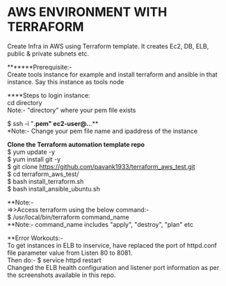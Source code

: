 # AWS ENVIRONMENT WITH TERRAFORM     <br/>
Create Infra in AWS using Terraform template. It creates Ec2, DB, ELB, public & private subnets etc.  <br/>

*******Prerequisite:- <br/>
Create tools instance for example and install terraform and ansible in that instance. Say this instance as tools node <br/>

****Steps to login instance:  <br/>
cd directory   <br/>
Note:- "directory" where your pem file exists  <br/>

$ ssh -i "******.pem" ec2-user@**.**.**.** <br/>
*Note:- Change your pem file name and ipaddress of the instance  <br/>


****Clone the Terraform automation template repo****            <br/>
$ yum update -y           <br/>
$ yum install git -y       <br/>
$ git clone https://github.com/pavank1933/terraform_aws_test.git      <br/>
$ cd terraform_aws_test/          <br/>
$ bash install_terraform.sh      <br/>
$ bash install_ansible_ubuntu.sh    <br/>


**Note:-<br/>
=>>Access terraform using the below command:-   <br/>
$ /usr/local/bin/terraform command_name         <br/>
**Note:- command_name includes "apply", "destroy", "plan" etc   <br/>

**Error Workouts:-          <br/>
To get instances in ELB to inservice, have replaced the port of httpd.conf file parameter value from Listen 80 to 8081.   <br/>
Then do:- $ service httpd restart          <br/>
Changed the ELB health configuration and listener port information as per the screenshots available in this repo.         <br/>